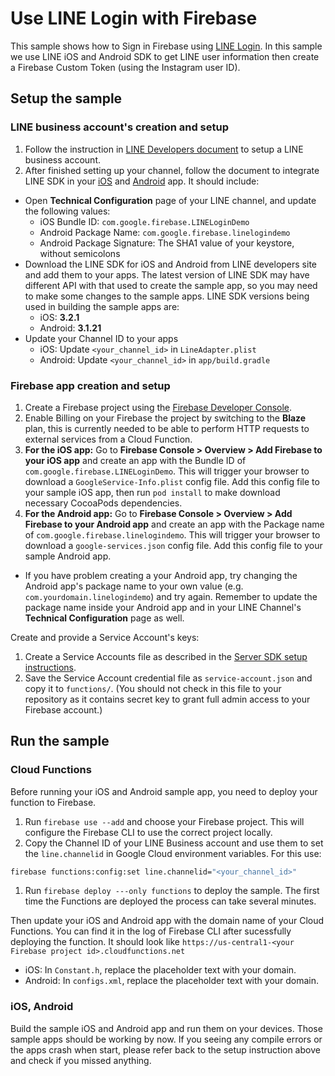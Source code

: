 # Use LINE Login with Firebase

This sample shows how to Sign in Firebase using [LINE Login](https://developers.line.me/line-login/overview). In this sample we use LINE iOS and Android SDK to get LINE user information then create a Firebase Custom Token (using the Instagram user ID).

## Setup the sample

### LINE business account's creation and setup

 1. Follow the instruction in [LINE Developers document](https://developers.line.me/line-login/overview) to setup a LINE business account.
 1. After finished setting up your channel, follow the document to integrate LINE SDK in your [iOS](https://developers.line.me/ios/overview) and [Android](https://developers.line.me/android/overview) app. It should include:
  * Open **Technical Configuration** page of your LINE channel, and update the following values:
    * iOS Bundle ID: `com.google.firebase.LINELoginDemo`
    * Android Package Name: `com.google.firebase.linelogindemo`
    * Android Package Signature: The SHA1 value of your keystore, without semicolons
  * Download the LINE SDK for iOS and Android from LINE developers site and add them to your apps. The latest version of LINE SDK may have different API with that used to create the sample app, so you may need to make some changes to the sample apps. LINE SDK versions being used in building the sample apps are:
    *  iOS: **3.2.1**
    *  Android: **3.1.21** 
  * Update your Channel ID to your apps
    * iOS: Update `<your_channel_id>` in `LineAdapter.plist`
    * Android: Update `<your_channel_id>` in `app/build.gradle` 

### Firebase app creation and setup

 1. Create a Firebase project using the [Firebase Developer Console](https://console.firebase.google.com).
 1. Enable Billing on your Firebase the project by switching to the **Blaze** plan, this is currently needed to be able to perform HTTP requests to external services from a Cloud Function.
 1. **For the iOS app:** Go to **Firebase Console > Overview > Add Firebase to your iOS app** and create an app with the Bundle ID of `com.google.firebase.LINELoginDemo`. This will trigger your browser to download a `GoogleService-Info.plist` config file. Add this config file to your sample iOS app, then run `pod install` to make download necessary CocoaPods dependencies.
 1. **For the Android app:** Go to **Firebase Console > Overview > Add Firebase to your Android app** and create an app with the Package name of `com.google.firebase.linelogindemo`. This will trigger your browser to download a `google-services.json` config file. Add this config file to your sample Android app.
  * If you have problem creating a your Android app, try changing the Android app's package name to your own value (e.g. `com.yourdomain.linelogindemo`) and try again. Remember to update the package name inside your Android app and in your LINE Channel's **Technical Configuration** page as well.
 
Create and provide a Service Account's keys:
 1. Create a Service Accounts file as described in the [Server SDK setup instructions](https://firebase.google.com/docs/server/setup#add_firebase_to_your_app).
 1. Save the Service Account credential file as `service-account.json` and copy it to `functions/`. 
 (You should not check in this file to your repository as it contains secret key to grant full admin access to your Firebase account.)

## Run the sample

### Cloud Functions

Before running your iOS and Android sample app, you need to deploy your function to Firebase.

 1. Run `firebase use --add` and choose your Firebase project. This will configure the Firebase CLI to use the correct project locally.
 1. Copy the Channel ID of your LINE Business account and use them to set the `line.channelid` in Google Cloud environment variables. For this use:
 
 ```bash
 firebase functions:config:set line.channelid="<your_channel_id>"
 ```
 1. Run `firebase deploy ---only functions` to deploy the sample. The first time the Functions are deployed the process can take several minutes.

Then update your iOS and Android app with the domain name of your Cloud Functions. You can find it in the log of Firebase CLI after sucessfully deploying the function. It should look like `https://us-central1-<your Firebase project id>.cloudfunctions.net`
 * iOS: In `Constant.h`, replace the placeholder text with your domain.
 * Android: In `configs.xml`, replace the placeholder text with your domain.

### iOS, Android

Build the sample iOS and Android app and run them on your devices. Those sample apps should be working by now. If you seeing any compile errors or the apps crash when start, please refer back to the setup instruction above and check if you missed anything.